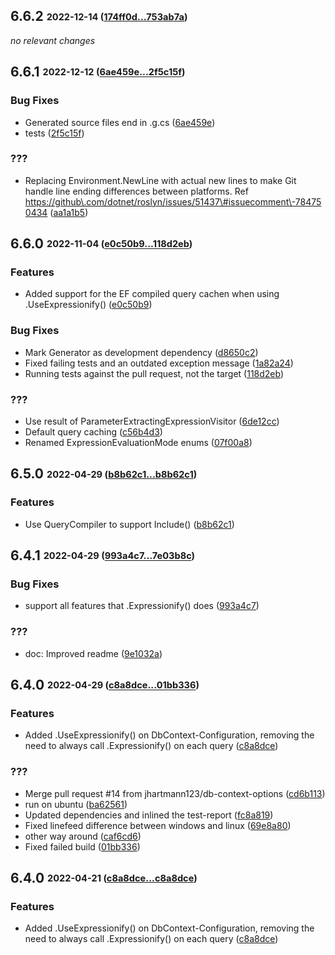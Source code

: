 ## **6.6.2** <sub><sup>2022-12-14 ([174ff0d...753ab7a](https://github.com/ClaveConsulting/Expressionify/compare/174ff0d...753ab7a?diff=split))</sup></sub>

_no relevant changes_

## **6.6.1** <sub><sup>2022-12-12 ([6ae459e...2f5c15f](https://github.com/ClaveConsulting/Expressionify/compare/6ae459e...2f5c15f?diff=split))</sup></sub>

### Bug Fixes

- Generated source files end in \.g\.cs ([6ae459e](https://github.com/ClaveConsulting/Expressionify/commit/6ae459e))
- tests ([2f5c15f](https://github.com/ClaveConsulting/Expressionify/commit/2f5c15f))

### ???

- Replacing Environment\.NewLine with actual new lines to make Git handle line ending differences between platforms\. Ref <https://github\.com/dotnet/roslyn/issues/51437\#issuecomment\-784750434> ([aa1a1b5](https://github.com/ClaveConsulting/Expressionify/commit/aa1a1b5))

## **6.6.0** <sub><sup>2022-11-04 ([e0c50b9...118d2eb](https://github.com/ClaveConsulting/Expressionify/compare/e0c50b9...118d2eb?diff=split))</sup></sub>

### Features

- Added support for the EF compiled query cachen when using \.UseExpressionify\(\) ([e0c50b9](https://github.com/ClaveConsulting/Expressionify/commit/e0c50b9))

### Bug Fixes

- Mark Generator as development dependency ([d8650c2](https://github.com/ClaveConsulting/Expressionify/commit/d8650c2))
- Fixed failing tests and an outdated exception message ([1a82a24](https://github.com/ClaveConsulting/Expressionify/commit/1a82a24))
- Running tests against the pull request, not the target ([118d2eb](https://github.com/ClaveConsulting/Expressionify/commit/118d2eb))

### ???

- Use result of ParameterExtractingExpressionVisitor ([6de12cc](https://github.com/ClaveConsulting/Expressionify/commit/6de12cc))
- Default query caching ([c56b4d3](https://github.com/ClaveConsulting/Expressionify/commit/c56b4d3))
- Renamed ExpressionEvaluationMode enums ([07f00a8](https://github.com/ClaveConsulting/Expressionify/commit/07f00a8))

## **6.5.0** <sub><sup>2022-04-29 ([b8b62c1...b8b62c1](https://github.com/ClaveConsulting/Expressionify/compare/b8b62c1...b8b62c1?diff=split))</sup></sub>

### Features

- Use QueryCompiler to support Include\(\) ([b8b62c1](https://github.com/ClaveConsulting/Expressionify/commit/b8b62c1))

## **6.4.1** <sub><sup>2022-04-29 ([993a4c7...7e03b8c](https://github.com/ClaveConsulting/Expressionify/compare/993a4c7...7e03b8c?diff=split))</sup></sub>

### Bug Fixes

- support all features that \.Expressionify\(\) does ([993a4c7](https://github.com/ClaveConsulting/Expressionify/commit/993a4c7))

### ???

- doc: Improved readme ([9e1032a](https://github.com/ClaveConsulting/Expressionify/commit/9e1032a))

## **6.4.0** <sub><sup>2022-04-29 ([c8a8dce...01bb336](https://github.com/ClaveConsulting/Expressionify/compare/c8a8dce...01bb336?diff=split))</sup></sub>

### Features

- Added \.UseExpressionify\(\) on DbContext\-Configuration, removing the need to always call \.Expressionify\(\) on each query ([c8a8dce](https://github.com/ClaveConsulting/Expressionify/commit/c8a8dce))

### ???

- Merge pull request \#14 from jhartmann123/db\-context\-options ([cd6b113](https://github.com/ClaveConsulting/Expressionify/commit/cd6b113))
- run on ubuntu ([ba62561](https://github.com/ClaveConsulting/Expressionify/commit/ba62561))
- Updated dependencies and inlined the test\-report ([fc8a819](https://github.com/ClaveConsulting/Expressionify/commit/fc8a819))
- Fixed linefeed difference between windows and linux ([69e8a80](https://github.com/ClaveConsulting/Expressionify/commit/69e8a80))
- other way around ([caf6cd6](https://github.com/ClaveConsulting/Expressionify/commit/caf6cd6))
- Fixed failed build ([01bb336](https://github.com/ClaveConsulting/Expressionify/commit/01bb336))

## **6.4.0** <sub><sup>2022-04-21 ([c8a8dce...c8a8dce](https://github.com/ClaveConsulting/Expressionify/compare/c8a8dce...c8a8dce?diff=split))</sup></sub>

### Features

- Added \.UseExpressionify\(\) on DbContext\-Configuration, removing the need to always call \.Expressionify\(\) on each query ([c8a8dce](https://github.com/ClaveConsulting/Expressionify/commit/c8a8dce))
